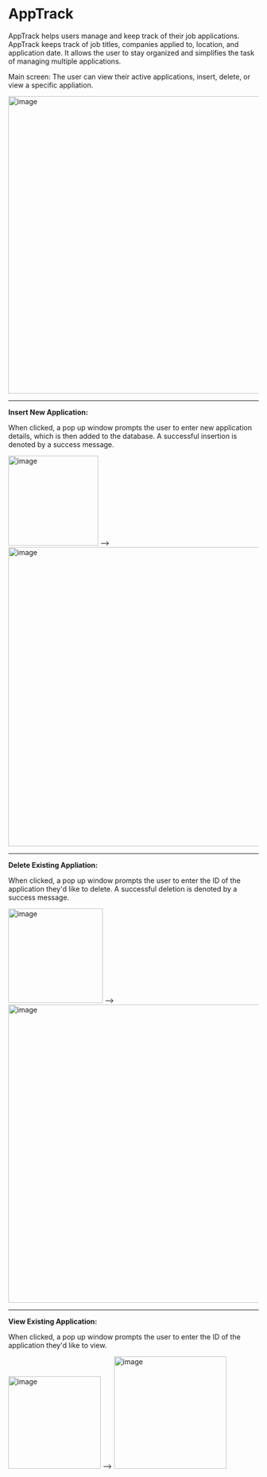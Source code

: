 # AppTrack

AppTrack helps users manage and keep track of their job applications. AppTrack keeps track of job titles, companies applied to, location, and application date. It allows the user to stay organized and simplifies the task of managing multiple applications. 

Main screen: The user can view their active applications, insert, delete, or view a specific appliation.

<img width="598" alt="image" src="https://github.com/bdong5/AppTrack/assets/145633419/1af76bbf-8e0d-4488-a95d-e188612f6271">

---
<b>Insert New Application:</b>

When clicked, a pop up window prompts the user to enter new application details, which is then added to the database. A successful insertion is denoted by a success message.

<img width="181" alt="image" src="https://github.com/bdong5/AppTrack/assets/145633419/224229d2-3b34-4976-a9fb-0ac1d7e8ebaf"> --> <img width="602" alt="image" src="https://github.com/bdong5/AppTrack/assets/145633419/596a02b5-635b-413f-8d81-7861186675ba">

---
<b>Delete Existing Appliation:</b>

When clicked, a pop up window prompts the user to enter the ID of the application they'd like to delete. A successful deletion is denoted by a success message.

<img width="190" alt="image" src="https://github.com/bdong5/AppTrack/assets/145633419/78fe6452-4640-4232-ab93-c325d0aacd4a">
-->
<img width="600" alt="image" src="https://github.com/bdong5/AppTrack/assets/145633419/678539b4-ce0d-4d53-bc71-df67ed88959d">

---
<b>View Existing Application:</b>

When clicked, a pop up window prompts the user to enter the ID of the application they'd like to view.

<img width="186" alt="image" src="https://github.com/bdong5/AppTrack/assets/145633419/ddd3c8d4-5787-47d8-a238-8ceea5c0ada2">
--> <img width="226" alt="image" src="https://github.com/bdong5/AppTrack/assets/145633419/e1145ea4-60ff-4532-9ee0-9f90b2e8cb5c">



